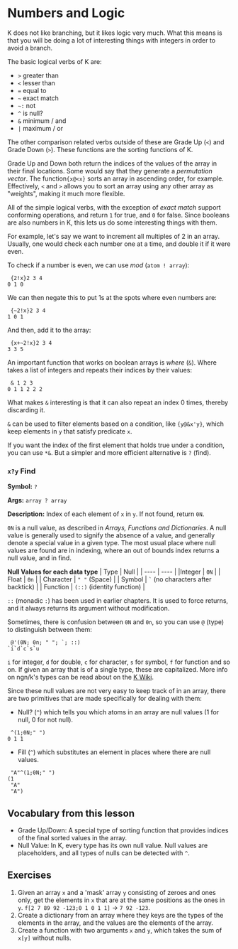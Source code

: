 # Numbers and Logic

K does not like branching, but it likes logic very much. What this means is that you will be doing a lot of interesting things with integers in order to
avoid a branch.

The basic logical verbs of K are:
- `>` greater than
- `<` lesser than
- `=` equal to
- `~` exact match
- `~:` not
- `^` is null?
- `&` minimum / and
- `|` maximum / or

The other comparison related verbs outside of these are Grade Up (`<`) and Grade Down (`>`). These 
functions are the sorting functions of K.

Grade Up and Down both return the indices of the values of the array in their final locations. Some would say that they generate a *permutation vector*.
The function`{x@<x}` sorts an array in ascending order, for example. Effectively, `<` and `>` allows you to sort an array using any other array
as "weights", making it much more flexible.

All of the simple logical verbs, with the exception of *exact match* support conforming operations, and return `1` for true, and `0` for false. Since
booleans are also numbers in K, this lets us do some interesting things with them.

For example, let's say we want to increment all multiples of 2 in an array. Usually, one would check each number one at a time, and double it
if it were even.

To check if a number is even, we can use *mod* (`atom ! array`):

```
 {2!x}2 3 4
0 1 0
```

We can then negate this to put 1s at the spots where even numbers are:
```
 {~2!x}2 3 4
1 0 1
```

And then, add it to the array:
```
 {x+~2!x}2 3 4
3 3 5
```

An important function that works on boolean arrays is *where* (`&`). Where takes a list of integers and 
repeats their indices by their values:

```
 & 1 2 3
0 1 1 2 2 2
```

What makes `&` interesting is that it can also repeat an index 0 times, thereby discarding it.

`&` can be used to filter elements based on a condition, like `{y@&x'y}`, which keep elements in `y` that satisfy predicate `x`.

If you want the index of the first element that holds true under a condition, you can use `*&`. But a simpler and more efficient alternative is `?` (find).

### `x?y` Find

**Symbol:** `?`

**Args:** `array ? array`

**Description:** Index of each element of `x` in `y`. If not found, return `0N`.

`0N` is a null value, as described in *Arrays, Functions and Dictionaries*. A null value is generally used to 
signify the absence of a value, and generally denote a special value in a given type. The most usual place 
where null values are found are in indexing, where an out of bounds index returns a null value, and in find.

**Null Values for each data type**
| Type | Null |
| ---- | ---- |
|Integer | `0N` |
| Float | `0n` |
| Character | `" "` (Space) |
| Symbol | `` ` `` (no characters after backtick) |
| Function | `(::)` (identity function) |

`::` (monadic `:`) has been used in earlier chapters. It is used to force returns, and it always returns its argument without modification.

Sometimes, there is confusion between `0N` and `0n`, so you can use `@` (type) to distinguish between them:

```
 @'(0N; 0n; " "; `; ::)
`i`d`c`s`u
```

`i` for integer, `d` for double, `c` for character, `s` for symbol, `f` for function and so on. If given an 
array that is of a single type, these are capitalized. More info on ngn/k's types can be read about on the 
[K Wiki](https://k.miraheze.org/wiki/Type).

Since these null values are not very easy to keep track of in an array, there are two primitives that are made specifically for dealing with them:

- Null? (`^`) which tells you which atoms in an array are null values (1 for null, 0 for not null).
```
 ^(1;0N;" ")
0 1 1
```
- Fill (`^`) which substitutes an element in places where there are null values.
```
 "A"^(1;0N;" ")
(1
 "A"
 "A")
```

## Vocabulary from this lesson
- Grade Up/Down: A special type of sorting function that provides indices of the final sorted values in the array.
- Null Value: In K, every type has its own null value. Null values are placeholders, and all types of nulls can be detected with `^`.

## Exercises
1. Given an array `x` and a 'mask' array `y` consisting of zeroes and ones only, get the elements in `x` that are at the same positions
   as the ones in `y`. `f[2 7 89 92 -123;0 1 0 1 1]` -> `7 92 -123`.
2. Create a dictionary from an array where they keys are the types of the elements in the array, and the values are the elements of the array.
3. Create a function with two arguments `x` and `y`, which takes the sum of `x[y]` without nulls.
